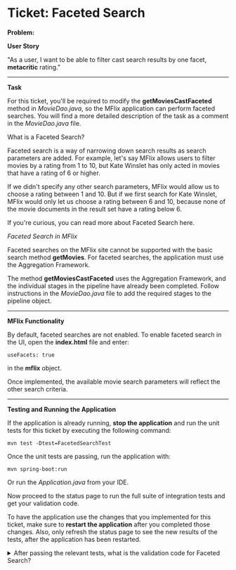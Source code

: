 Ticket: Faceted Search
======================

**Problem:**

**User Story**

"As a user, I want to be able to filter cast search results by one facet, **metacritic** rating."

---

**Task**

For this ticket, you'll be required to modify the **getMoviesCastFaceted** method in _MovieDao.java_, so the MFlix application can perform faceted searches. You will find a more detailed description of the task as a comment in the _MovieDao.java_ file.

What is a Faceted Search?

Faceted search is a way of narrowing down search results as search parameters are added. For example, let's say MFlix allows users to filter movies by a rating from 1 to 10, but Kate Winslet has only acted in movies that have a rating of 6 or higher.

If we didn't specify any other search parameters, MFlix would allow us to choose a rating between 1 and 10. But if we first search for Kate Winslet, MFlix would only let us choose a rating between 6 and 10, because none of the movie documents in the result set have a rating below 6.

If you're curious, you can read more about Faceted Search here.

_Faceted Search in MFlix_

Faceted searches on the MFlix site cannot be supported with the basic search method **getMovies**. For faceted searches, the application must use the Aggregation Framework.

The method **getMoviesCastFaceted** uses the Aggregation Framework, and the individual stages in the pipeline have already been completed. Follow instructions in the _MovieDao.java_ file to add the required stages to the pipeline object.






---

**MFlix Functionality**

By default, faceted searches are not enabled. To enable faceted search in the UI, open the **index.html** file and enter:

```
useFacets: true
```

in the **mflix** object.

Once implemented, the available movie search parameters will reflect the other search criteria.

---

**Testing and Running the Application**

If the application is already running, **stop the application** and run the unit tests for this ticket by executing the following command:

```
mvn test -Dtest=FacetedSearchTest
```

Once the unit tests are passing, run the application with:

```
mvn spring-boot:run
```

Or run the _Application.java_ from your IDE.

Now proceed to the status page to run the full suite of integration tests and get your validation code.

To have the application use the changes that you implemented for this ticket, make sure to **restart the application** after you completed those changes. Also, only refresh the status page to see the new results of the tests, after the application has been restarted.

<details> 
  <summary>After passing the relevant tests, what is the validation code for Faceted Search?</summary>
   Answer: 5aa7d3948adcc3fb770f06fb
</details>